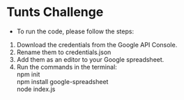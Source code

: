 # Tunts Challenge

- To run the code, please follow the steps:  
1. Download the credentials from the Google API Console.  
2. Rename them to credentials.json  
3. Add them as an editor to your Google spreadsheet.  
4. Run the commands in the terminal:  
  npm init  
  npm install google-spreadsheet  
  node index.js
